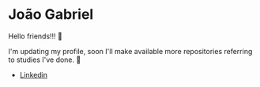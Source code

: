 <h1>João Gabriel</h1>

Hello friends!!! 🧐

I'm updating my profile, soon I'll make available more repositories referring to studies I've done. 🤝

- <a href='https://www.linkedin.com/in/jo%C3%A3o-gabriel-ferro-beani-49513a150/' target='_blank'>Linkedin</a>

<!--
**joaogg/joaogg** is a ✨ _special_ ✨ repository because its `README.md` (this file) appears on your GitHub profile.

Here are some ideas to get you started:

- 🔭 I’m currently working on ...
- 🌱 I’m currently learning ...
- 👯 I’m looking to collaborate on ...
- 🤔 I’m looking for help with ...
- 💬 Ask me about ...
- 📫 How to reach me: ...
- 😄 Pronouns: ...
- ⚡ Fun fact: ...
-->
